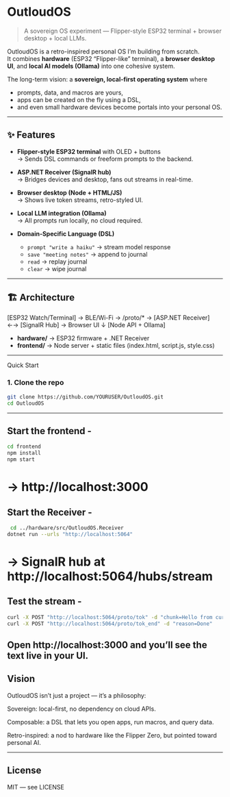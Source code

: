 # OutloudOS

> A sovereign OS experiment — Flipper-style ESP32 terminal + browser desktop + local LLMs.

OutloudOS is a retro-inspired personal OS I’m building from scratch.  
It combines **hardware** (ESP32 “Flipper-like” terminal), a **browser desktop UI**, and **local AI models (Ollama)** into one cohesive system.

The long-term vision: a **sovereign, local-first operating system** where  
- prompts, data, and macros are yours,  
- apps can be created on the fly using a DSL,  
- and even small hardware devices become portals into your personal OS.

---

## ✨ Features

- **Flipper-style ESP32 terminal** with OLED + buttons  
  → Sends DSL commands or freeform prompts to the backend.  

- **ASP.NET Receiver (SignalR hub)**  
  → Bridges devices and desktop, fans out streams in real-time.  

- **Browser desktop (Node + HTML/JS)**  
  → Shows live token streams, retro-styled UI.  

- **Local LLM integration (Ollama)**  
  → All prompts run locally, no cloud required.  

- **Domain-Specific Language (DSL)**  
  - `prompt "write a haiku"` → stream model response  
  - `save "meeting notes"` → append to journal  
  - `read` → replay journal  
  - `clear` → wipe journal  

---

## 🏗 Architecture

[ESP32 Watch/Terminal] → BLE/Wi-Fi → /proto/* → [ASP.NET Receiver] ←→ [SignalR Hub] → Browser UI
↓
[Node API + Ollama]


- **hardware/** → ESP32 firmware + .NET Receiver  
- **frontend/** → Node server + static files (index.html, script.js, style.css)  

---

Quick Start

### 1. Clone the repo
```bash
git clone https://github.com/YOURUSER/OutloudOS.git
cd OutloudOS
```
---
## Start the frontend - 
```bash
cd frontend
npm install
npm start
```
# → http://localhost:3000

## Start the Receiver - 
```bash
 cd ../hardware/src/OutloudOS.Receiver
dotnet run --urls "http://localhost:5064"
```
# → SignalR hub at http://localhost:5064/hubs/stream

## Test the stream - 
```bash
curl -X POST "http://localhost:5064/proto/tok" -d "chunk=Hello from curl"
curl -X POST "http://localhost:5064/proto/tok_end" -d "reason=Done"
```
Open http://localhost:3000
 and you’ll see the text live in your UI.
---

## Vision

OutloudOS isn’t just a project — it’s a philosophy:

Sovereign: local-first, no dependency on cloud APIs.

Composable: a DSL that lets you open apps, run macros, and query data.

Retro-inspired: a nod to hardware like the Flipper Zero, but pointed toward personal AI.

---

## License

MIT — see LICENSE
